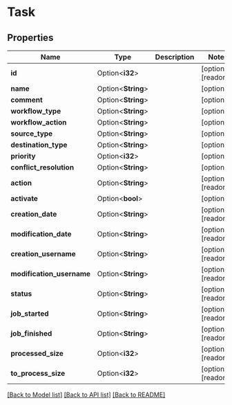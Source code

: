 # Task

## Properties

Name | Type | Description | Notes
------------ | ------------- | ------------- | -------------
**id** | Option<**i32**> |  | [optional][readonly]
**name** | Option<**String**> |  | [optional]
**comment** | Option<**String**> |  | [optional]
**workflow_type** | Option<**String**> |  | [optional]
**workflow_action** | Option<**String**> |  | [optional]
**source_type** | Option<**String**> |  | [optional]
**destination_type** | Option<**String**> |  | [optional]
**priority** | Option<**i32**> |  | [optional]
**conflict_resolution** | Option<**String**> |  | [optional]
**action** | Option<**String**> |  | [optional][readonly]
**activate** | Option<**bool**> |  | [optional]
**creation_date** | Option<**String**> |  | [optional][readonly]
**modification_date** | Option<**String**> |  | [optional][readonly]
**creation_username** | Option<**String**> |  | [optional][readonly]
**modification_username** | Option<**String**> |  | [optional][readonly]
**status** | Option<**String**> |  | [optional][readonly]
**job_started** | Option<**String**> |  | [optional][readonly]
**job_finished** | Option<**String**> |  | [optional][readonly]
**processed_size** | Option<**i32**> |  | [optional][readonly]
**to_process_size** | Option<**i32**> |  | [optional][readonly]

[[Back to Model list]](../README.md#documentation-for-models) [[Back to API list]](../README.md#documentation-for-api-endpoints) [[Back to README]](../README.md)



